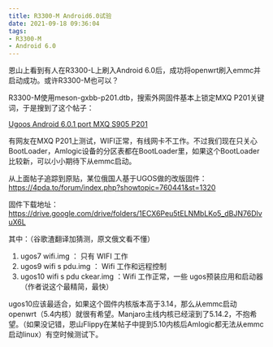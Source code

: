 ```yaml
---
title: R3300-M Android6.0试验
date: 2021-09-18 09:36:04
tags:
- R3300-M
- Android 6.0
---
```

恩山上看到有人在R3300-L上刷入Android 6.0后，成功将openwrt刷入emmc并启动成功。或许R3300-M也可以？

R3300-M使用meson-gxbb-p201.dtb，搜索外网固件基本上锁定MXQ P201关键词，于是搜到了这个帖子：

[Ugoos Android 6.0.1 port MXQ S905 P201](https://forum.freaktab.com/forum/tv-player-support/amlogic-based-tv-players/s905/others-ac/firmware-roms-tools-bj/789645-ugoos-android-6-0-1-port-mxq-s905-p201)

有网友在MXQ P201上测试，WIFI正常，有线网卡不工作。不过我们现在只关心BootLoader，Amlogic设备的分区表都在BootLoader里，如果这个BootLoader比较新，可以小小期待下从emmc启动。

从上面帖子追踪到原贴，某位俄国人基于UGOS做的改版固件：  https://4pda.to/forum/index.php?showtopic=760441&st=1320

固件下载地址： https://drive.google.com/drive/folders/1ECX6Peu5tELNMbLKo5_dBJN76DlvuX6L

其中：（谷歌渣翻译加猜测，原文俄文看不懂）

1. ugos7 wifi.img ： 只有 WIFI 工作
2. ugos9 wifi s pdu.img ： Wifi 工作和远程控制
3. ugos10 wifi s pdu ckear.img ：Wifi 工作正常，一些 ugos预装应用和启动器（作者说这个最精简，最快）

ugos10应该最适合，如果这个固件内核版本高于3.14，那么从emmc启动openwrt（5.4内核）就很有希望。Manjaro主线内核已经滚到了5.14.2，不抱希望。（如果没记错，恩山Flippy在某帖子中提到5.10内核后Amlogic都无法从emmc启动linux）有空时候测试下。